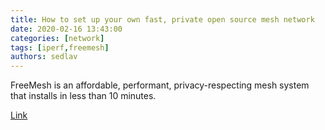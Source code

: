 ```yaml
---
title: How to set up your own fast, private open source mesh network 
date: 2020-02-16 13:43:00
categories: [network]
tags: [iperf,freemesh]
authors: sedlav
---
```


FreeMesh is an affordable, performant, privacy-respecting mesh system that installs in less than 10 minutes.

[Link](https://opensource.com/article/20/2/mesh-network-freemesh)
